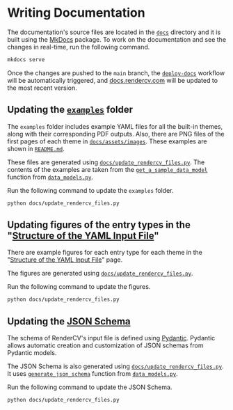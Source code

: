 # Writing Documentation

The documentation's source files are located in the [`docs`](https://github.com/sinaatalay/rendercv/tree/main/docs) directory and it is built using the [MkDocs](https://github.com/mkdocs/mkdocs) package. To work on the documentation and see the changes in real-time, run the following command.

```bash
mkdocs serve
```

Once the changes are pushed to the `main` branch, the [`deploy-docs`](https://github.com/sinaatalay/rendercv/blob/main/.github/workflows/deploy-docs.yaml) workflow will be automatically triggered, and [docs.rendercv.com](https://docs.rendercv.com/) will be updated to the most recent version.

## Updating the [`examples`](https://github.com/sinaatalay/rendercv/tree/main/examples) folder

The `examples` folder includes example YAML files for all the built-in themes, along with their corresponding PDF outputs. Also, there are PNG files of the first pages of each theme in [`docs/assets/images`](https://github.com/sinaatalay/rendercv/tree/main/docs/assets/images). These examples are shown in [`README.md`](https://github.com/sinaatalay/rendercv/blob/main/README.md).

These files are generated using [`docs/update_rendercv_files.py`](https://github.com/sinaatalay/rendercv/blob/main/docs/update_rendercv_files.py). The contents of the examples are taken from the [`get_a_sample_data_model`](https://docs.rendercv.com/reference/data_models/#rendercv.data_models.get_a_sample_data_model) function from [`data_models.py`](https://docs.rendercv.com/reference/data_models/).

Run the following command to update the `examples` folder.

```bash
python docs/update_rendercv_files.py
```

## Updating figures of the entry types in the "[Structure of the YAML Input File](https://docs.rendercv.com/user_guide/structure_of_the_yaml_input_file/)"

There are example figures for each entry type for each theme in the "[Structure of the YAML Input File](https://docs.rendercv.com/user_guide/structure_of_the_yaml_input_file/)" page.

The figures are generated using [`docs/update_rendercv_files.py`](https://github.com/sinaatalay/rendercv/blob/main/docs/update_rendercv_files.py). 

Run the following command to update the figures.

```bash
python docs/update_rendercv_files.py
```

## Updating the [JSON Schema](https://github.com/sinaatalay/rendercv/blob/main/schema.json)

The schema of RenderCV's input file is defined using [Pydantic](https://docs.pydantic.dev/latest/). Pydantic allows automatic creation and customization of JSON schemas from Pydantic models.

The JSON Schema is also generated using [`docs/update_rendercv_files.py`](https://github.com/sinaatalay/rendercv/blob/main/docs/update_rendercv_files.py). It uses [`generate_json_schema`](https://docs.rendercv.com/reference/data_models/#rendercv.data_models.generate_json_schema) function from [`data_models.py`](https://docs.rendercv.com/reference/data_models/).

Run the following command to update the JSON Schema.

```bash
python docs/update_rendercv_files.py
```